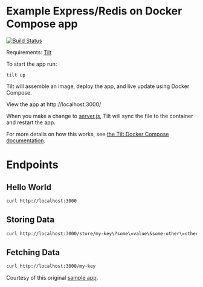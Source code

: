 # Example Express/Redis on Docker Compose app

[![Build Status](https://circleci.com/gh/tilt-dev/tilt-example-docker-compose/tree/master.svg?style=shield)](https://circleci.com/gh/tilt-dev/tilt-example-docker-compose)

Requirements: [Tilt](https://tilt.dev/)

To start the app run:

```
tilt up
```


Tilt will assemble an image, deploy the app, and live update using Docker Compose.

View the app at http://localhost:3000/

When you make a change to [server.js](server.js), Tilt will sync the file to the container and restart the app.

For more details on how this works, see [the Tilt Docker Compose documentation](https://docs.tilt.dev/docker_compose.html).

# Endpoints

## Hello World

```sh
curl http://localhost:3000
```

## Storing Data
```sh
curl http://localhost:3000/store/my-key\?some\=value\&some-other\=other-value
```

## Fetching Data

```sh
curl http://localhost:3000/my-key
```

Courtesy of this original [sample app](https://github.com/HugoDF/express-redis-docker).
